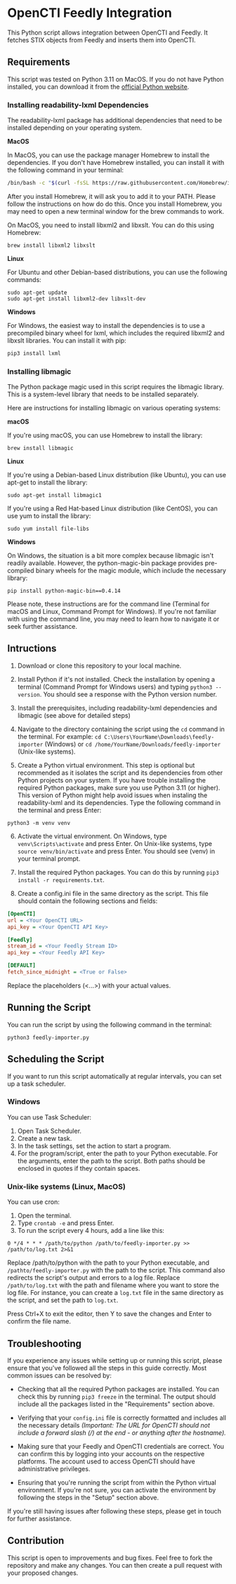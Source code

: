 # OpenCTI Feedly Integration

This Python script allows integration between OpenCTI and Feedly. It fetches STIX objects from Feedly and inserts them into OpenCTI.

## Requirements

This script was tested on Python 3.11 on MacOS. If you do not have Python installed, you can download it from the [official Python website](https://www.python.org/downloads/).

### Installing readability-lxml Dependencies

The readability-lxml package has additional dependencies that need to be installed depending on your operating system.

**MacOS**

In MacOS, you can use the package manager Homebrew to install the dependencies. If you don't have Homebrew installed, you can install it with the following command in your terminal:

```bash
/bin/bash -c "$(curl -fsSL https://raw.githubusercontent.com/Homebrew/install/HEAD/install.sh)"
```

After you install Homebrew, it will ask you to add it to your PATH. Please follow the instructions on how do do this. Once you install Homebrew, you may need to open a new terminal window for the brew commands to work.

On MacOS, you need to install libxml2 and libxslt. You can do this using Homebrew:

```shell
brew install libxml2 libxslt
```

**Linux**

For Ubuntu and other Debian-based distributions, you can use the following commands:

```shell
sudo apt-get update
sudo apt-get install libxml2-dev libxslt-dev
```

**Windows**

For Windows, the easiest way to install the dependencies is to use a precompiled binary wheel for lxml, which includes the required libxml2 and libxslt libraries. You can install it with pip:

```bash
pip3 install lxml
```

### Installing libmagic

The Python package magic used in this script requires the libmagic library. This is a system-level library that needs to be installed separately.

Here are instructions for installing libmagic on various operating systems:

**macOS**

If you're using macOS, you can use Homebrew to install the library:

```shell
brew install libmagic
```

**Linux**

If you're using a Debian-based Linux distribution (like Ubuntu), you can use apt-get to install the library:

```shell
sudo apt-get install libmagic1
```

If you're using a Red Hat-based Linux distribution (like CentOS), you can use yum to install the library:

```shell
sudo yum install file-libs
```

**Windows**

On Windows, the situation is a bit more complex because libmagic isn't readily available. However, the python-magic-bin package provides pre-compiled binary wheels for the magic module, which include the necessary library:

```shell
pip install python-magic-bin==0.4.14
```

Please note, these instructions are for the command line (Terminal for macOS and Linux, Command Prompt for Windows). If you're not familiar with using the command line, you may need to learn how to navigate it or seek further assistance.

## Intructions

1. Download or clone this repository to your local machine.

2. Install Python if it's not installed. Check the installation by opening a terminal (Command Prompt for Windows users) and typing `python3 --version`. You should see a response with the Python version number.

3. Install the prerequisites, including readability-lxml dependencies and libmagic (see above for detailed steps)

4. Navigate to the directory containing the script using the `cd` command in the terminal. For example: `cd C:\Users\YourName\Downloads\feedly-importer` (Windows) or `cd /home/YourName/Downloads/feedly-importer` (Unix-like systems).

5. Create a Python virtual environment. This step is optional but recommended as it isolates the script and its dependencies from other Python projects on your system. If you have trouble installing the required Python packages, make sure you use Python 3.11 (or higher). This version of Python might help avoid issues when instaling the readability-lxml and its dependencies. Type the following command in the terminal and press Enter:

```shell
python3 -m venv venv
```

6. Activate the virtual environment. On Windows, type `venv\Scripts\activate` and press Enter. On Unix-like systems, type `source venv/bin/activate` and press Enter. You should see (venv) in your terminal prompt.

7. Install the required Python packages. You can do this by running `pip3 install -r requirements.txt`.

8. Create a config.ini file in the same directory as the script. This file should contain the following sections and fields:

```ini
[OpenCTI]
url = <Your OpenCTI URL>
api_key = <Your OpenCTI API Key>

[Feedly]
stream_id = <Your Feedly Stream ID>
api_key = <Your Feedly API Key>

[DEFAULT]
fetch_since_midnight = <True or False>
```

Replace the placeholders (<...>) with your actual values.

## Running the Script

You can run the script by using the following command in the terminal:

```shell
python3 feedly-importer.py
```

## Scheduling the Script

If you want to run this script automatically at regular intervals, you can set up a task scheduler.

### Windows

You can use Task Scheduler:

1. Open Task Scheduler.
2. Create a new task.
3. In the task settings, set the action to start a program.
4. For the program/script, enter the path to your Python executable. For the arguments, enter the path to the script. Both paths should be enclosed in quotes if they contain spaces.

### Unix-like systems (Linux, MacOS)

You can use cron:

1. Open the terminal.
2. Type `crontab -e` and press Enter.
3. To run the script every 4 hours, add a line like this:

```cron
0 */4 * * * /path/to/python /path/to/feedly-importer.py >> /path/to/log.txt 2>&1
```

Replace /path/to/python with the path to your Python executable, and `/pathto/feedly-importer.py` with the path to the script. This command also redirects the script's output and errors to a log file. Replace `/path/to/log.txt` with the path and filename where you want to store the log file. For instance, you can create a `log.txt` file in the same directory as the script, and set the path to `log.txt`.

Press Ctrl+X to exit the editor, then Y to save the changes and Enter to confirm the file name.

## Troubleshooting

If you experience any issues while setting up or running this script, please ensure that you've followed all the steps in this guide correctly. Most common issues can be resolved by:

- Checking that all the required Python packages are installed. You can check this by running `pip3 freeze` in the terminal. The output should include all the packages listed in the "Requirements" section above.

- Verifying that your `config.ini` file is correctly formatted and includes all the necessary details *(Important: The URL for OpenCTI should not include a forward slash (/) at the end - or anything after the hostname).*

- Making sure that your Feedly and OpenCTI credentials are correct. You can confirm this by logging into your accounts on the respective platforms. The account used to access OpenCTI should have administrative privileges.

- Ensuring that you're running the script from within the Python virtual environment. If you're not sure, you can activate the environment by following the steps in the "Setup" section above.

If you're still having issues after following these steps, please get in touch for further assistance.

## Contribution

This script is open to improvements and bug fixes. Feel free to fork the repository and make any changes. You can then create a pull request with your proposed changes.
